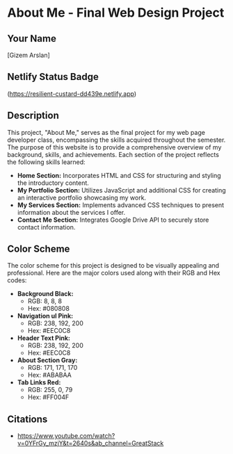# About Me - Final Web Design Project
## Your Name
[Gizem Arslan]
## Netlify Status Badge
(https://resilient-custard-dd439e.netlify.app)
## Description
This project, "About Me," serves as the final project for my web page developer class, encompassing the skills acquired throughout the semester. The purpose of this website is to provide a comprehensive overview of my background, skills, and achievements. Each section of the project reflects the following skills learned:
- **Home Section:** Incorporates HTML and CSS for structuring and styling the introductory content.
- **My Portfolio Section:** Utilizes JavaScript and additional CSS for creating an interactive portfolio showcasing my work.
- **My Services Section:** Implements advanced CSS techniques to present information about the services I offer.
- **Contact Me Section:** Integrates Google Drive API to securely store contact information.
## Color Scheme
The color scheme for this project is designed to be visually appealing and professional. Here are the major colors used along with their RGB and Hex codes:
- **Background Black:**
  - RGB: 8, 8, 8
  - Hex: #080808
- **Navigation ul Pink:**
  - RGB: 238, 192, 200
  - Hex: #EEC0C8
- **Header Text Pink:**
  - RGB: 238, 192, 200
  - Hex: #EEC0C8
- **About Section Gray:**
  - RGB: 171, 171, 170
  - Hex: #ABABAA
- **Tab Links Red:**
  - RGB: 255, 0, 79
  - Hex: #FF004F

## Citations
- https://www.youtube.com/watch?v=0YFrGy_mzjY&t=2640s&ab_channel=GreatStack
